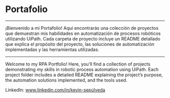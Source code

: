 # Portafolio
***
¡Bienvenido a mi Portafolio! Aquí encontrarás una colección de proyectos que demuestran mis habilidades en automatización de procesos robóticos utilizando UiPath. Cada carpeta de proyecto incluye un README detallado que explica el propósito del proyecto, las soluciones de automatización implementadas y las herramientas utilizadas.
***
Welcome to my RPA Portfolio! Here, you’ll find a collection of projects demonstrating my skills in robotic process automation using UiPath. Each project folder includes a detailed README explaining the project’s purpose, the automation solutions implemented, and the tools used.

LinkedIn: www.linkedin.com/in/kevin-sepúlveda
